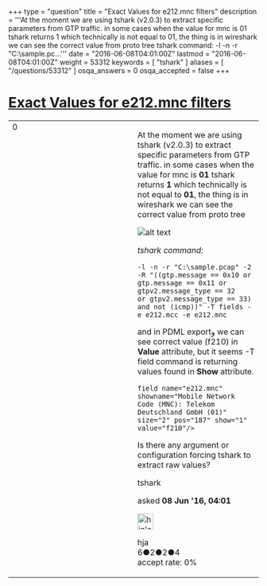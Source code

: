+++
type = "question"
title = "Exact Values for e212.mnc filters"
description = '''At the moment we are using tshark (v2.0.3) to extract specific parameters from GTP traffic. in some cases when the value for mnc is 01 tshark returns 1 which technically is not equal to 01, the thing is in wireshark we can see the correct value from proto tree  tshark command: -l -n -r &quot;C:&#92;sample.pc...'''
date = "2016-06-08T04:01:00Z"
lastmod = "2016-06-08T04:01:00Z"
weight = 53312
keywords = [ "tshark" ]
aliases = [ "/questions/53312" ]
osqa_answers = 0
osqa_accepted = false
+++

<div class="headNormal">

# [Exact Values for e212.mnc filters](/questions/53312/exact-values-for-e212mnc-filters)

</div>

<div id="main-body">

<div id="askform">

<table id="question-table" style="width:100%;"><colgroup><col style="width: 50%" /><col style="width: 50%" /></colgroup><tbody><tr class="odd"><td style="width: 30px; vertical-align: top"><div class="vote-buttons"><span id="post-53312-upvote" class="ajax-command post-vote up" rel="nofollow" title="I like this post (click again to cancel)"> </span><div id="post-53312-score" class="post-score" title="current number of votes">0</div><span id="post-53312-downvote" class="ajax-command post-vote down" rel="nofollow" title="I dont like this post (click again to cancel)"> </span> <span id="favorite-mark" class="ajax-command favorite-mark" rel="nofollow" title="mark/unmark this question as favorite (click again to cancel)"> </span><div id="favorite-count" class="favorite-count"></div></div></td><td><div id="item-right"><div class="question-body"><p>At the moment we are using tshark (v2.0.3) to extract specific parameters from GTP traffic. in some cases when the value for mnc is <strong>01</strong> tshark returns <strong>1</strong> which technically is not equal to <strong>01</strong>, the thing is in wireshark we can see the correct value from proto tree</p><p><img src="https://osqa-ask.wireshark.org/upfiles/Capture_4kmUfD9.PNG" alt="alt text" /></p><p><em>tshark command:</em></p><pre><code>-l -n -r &quot;C:\sample.pcap&quot; -2 -R &quot;((gtp.message == 0x10 or gtp.message == 0x11 or gtpv2.message_type == 32   or gtpv2.message_type == 33) and not (icmp))&quot; -T fields -e e212.mcc -e e212.mnc</code></pre><p>and in PDML exportو we can see correct value (f210) in <strong>Value</strong> attribute, but it seems -T field command is returning values found in <strong>Show</strong> attribute.</p><pre><code>field name=&quot;e212.mnc&quot; showname=&quot;Mobile Network Code (MNC): Telekom Deutschland GmbH (01)&quot; size=&quot;2&quot; pos=&quot;187&quot; show=&quot;1&quot; value=&quot;f210&quot;/&gt;</code></pre><p>Is there any argument or configuration forcing tshark to extract raw values?</p></div><div id="question-tags" class="tags-container tags"><span class="post-tag tag-link-tshark" rel="tag" title="see questions tagged &#39;tshark&#39;">tshark</span></div><div id="question-controls" class="post-controls"></div><div class="post-update-info-container"><div class="post-update-info post-update-info-user"><p>asked <strong>08 Jun '16, 04:01</strong></p><img src="https://secure.gravatar.com/avatar/6ed60f06c812665ce60b6e6c2d8c9eb5?s=32&amp;d=identicon&amp;r=g" class="gravatar" width="32" height="32" alt="hja&#39;s gravatar image" /><p><span>hja</span><br />
<span class="score" title="6 reputation points">6</span><span title="2 badges"><span class="badge1">●</span><span class="badgecount">2</span></span><span title="2 badges"><span class="silver">●</span><span class="badgecount">2</span></span><span title="4 badges"><span class="bronze">●</span><span class="badgecount">4</span></span><br />
<span class="accept_rate" title="Rate of the user&#39;s accepted answers">accept rate:</span> <span title="hja has no accepted answers">0%</span></p></img></div></div><div id="comments-container-53312" class="comments-container"></div><div id="comment-tools-53312" class="comment-tools"></div><div class="clear"></div><div id="comment-53312-form-container" class="comment-form-container"></div><div class="clear"></div></div></td></tr></tbody></table>

</div>

</div>


